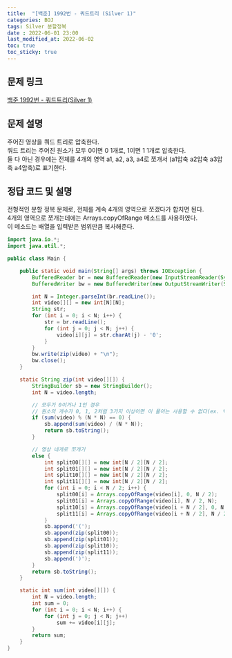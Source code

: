 ```yaml
---
title:  "[백준] 1992번 - 쿼드트리 (Silver 1)"
categories: BOJ
tags: Silver 분할정복
date : 2022-06-01 23:00
last_modified_at: 2022-06-02
toc: true
toc_sticky: true
---
```


## 문제 링크

[백준 1992번 - 쿼드트리(Silver 1)](https://www.acmicpc.net/problem/1992)

## 문제 설명

주어진 영상을 쿼드 트리로 압축한다.  
쿼드 트리는 주어진 원소가 모두 0이면 0 1개로, 1이면 1 1개로 압축한다.  
둘 다 아닌 경우에는 전체를 4개의 영역 a1, a2, a3, a4로 쪼개서 (a1압축 a2압축 a3압축 a4압축)로 표기한다.

## 정답 코드 및 설명

전형적인 분할 정복 문제로, 전체를 계속 4개의 영역으로 쪼갰다가 합치면 된다.  
4개의 영역으로 쪼개는데에는 Arrays.copyOfRange 메소드를 사용하였다.  
이 메소드는 배열을 입력받은 범위만큼 복사해준다.

```java
import java.io.*;
import java.util.*;

public class Main {

    public static void main(String[] args) throws IOException {
        BufferedReader br = new BufferedReader(new InputStreamReader(System.in));
        BufferedWriter bw = new BufferedWriter(new OutputStreamWriter(System.out));

        int N = Integer.parseInt(br.readLine());
        int video[][] = new int[N][N];
        String str;
        for (int i = 0; i < N; i++) {
            str = br.readLine();
            for (int j = 0; j < N; j++) {
                video[i][j] = str.charAt(j) - '0';
            }
        }
        bw.write(zip(video) + "\n");
        bw.close();
    }

    static String zip(int video[][]) {
        StringBuilder sb = new StringBuilder();
        int N = video.length;

        // 모두가 0이거나 1인 경우
        // 원소의 개수가 0, 1, 2처럼 3가지 이상이면 이 풀이는 사용할 수 없다(ex. 백준 1780번)
        if (sum(video) % (N * N) == 0) {
            sb.append(sum(video) / (N * N));
            return sb.toString();
        }

        // 영상 네개로 쪼개기
        else {
            int split00[][] = new int[N / 2][N / 2];
            int split01[][] = new int[N / 2][N / 2];
            int split10[][] = new int[N / 2][N / 2];
            int split11[][] = new int[N / 2][N / 2];
            for (int i = 0; i < N / 2; i++) {
                split00[i] = Arrays.copyOfRange(video[i], 0, N / 2);
                split01[i] = Arrays.copyOfRange(video[i], N / 2, N);
                split10[i] = Arrays.copyOfRange(video[i + N / 2], 0, N / 2);
                split11[i] = Arrays.copyOfRange(video[i + N / 2], N / 2, N);
            }
            sb.append('(');
            sb.append(zip(split00));
            sb.append(zip(split01));
            sb.append(zip(split10));
            sb.append(zip(split11));
            sb.append(')');
        }
        return sb.toString();
    }

    static int sum(int video[][]) {
        int N = video.length;
        int sum = 0;
        for (int i = 0; i < N; i++) {
            for (int j = 0; j < N; j++)
                sum += video[i][j];
        }
        return sum;
    }
}
```
